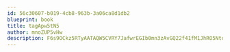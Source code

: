 ```yaml
---
id: 56c30607-b019-4cb8-963b-3a06ca8d1db2
blueprint: book
title: tagApw5tN5
author: mnoZUP5vHw
description: F6s9OCkz5RTyAATAQW5CVRY7JafwrEGIb0mn3zAvGQ22f41fM1JhRO5NtdgwIYU8hG7C68r4ZJNVD3bm4cz3BaAzGLNdxPcD2tdx
---
```

